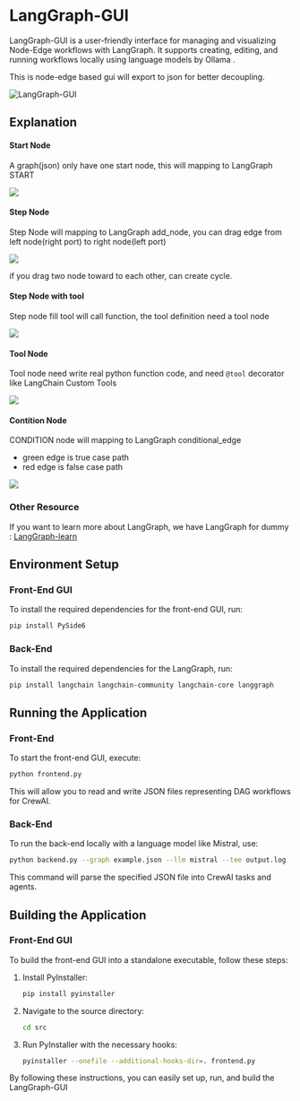 # LangGraph-GUI

LangGraph-GUI is a user-friendly interface for managing and visualizing Node-Edge workflows with LangGraph. It supports creating, editing, and running workflows locally using language models by Ollama .

This is node-edge based gui will export to json for better decoupling.

![LangGraph-GUI](cover.webp)


## Explanation

#### Start Node
A graph(json) only have one start node, this will mapping to LangGraph START

![](images/start.webp)

#### Step Node
Step Node will mapping to LangGraph add_node, you can drag edge from left node(right port) to right node(left port)

![](images/step.webp)

if you drag two node toward to each other, can create cycle.

#### Step Node with tool
Step node fill tool will call function, the tool definition need a tool node

![](images/use_tool.webp)

#### Tool Node
Tool node need write real python function code, and need `@tool` decorator like LangChain Custom Tools

![](images/tool.webp)

#### Contition Node
CONDITION node will mapping to LangGraph conditional_edge

* green edge is true case path
* red edge is false case path

![](images/condition.webp)

### Other Resource
If you want to learn more about LangGraph, we have LangGraph for dummy : [LangGraph-learn](https://github.com/LangGraph-GUI/LangGraph-learn)


## Environment Setup

### Front-End GUI

To install the required dependencies for the front-end GUI, run:
```bash
pip install PySide6
```
### Back-End

To install the required dependencies for the LangGraph, run:
```bash
pip install langchain langchain-community langchain-core langgraph
```


## Running the Application

### Front-End

To start the front-end GUI, execute:
```bash
python frontend.py
```
This will allow you to read and write JSON files representing DAG workflows for CrewAI.

### Back-End

To run the back-end locally with a language model like Mistral, use:
```bash
python backend.py --graph example.json --llm mistral --tee output.log
```
This command will parse the specified JSON file into CrewAI tasks and agents.

## Building the Application

### Front-End GUI

To build the front-end GUI into a standalone executable, follow these steps:

1. Install PyInstaller:
    ```bash
    pip install pyinstaller
    ```

2. Navigate to the source directory:
    ```bash
    cd src
    ```

3. Run PyInstaller with the necessary hooks:
    ```bash
    pyinstaller --onefile --additional-hooks-dir=. frontend.py
    ```

By following these instructions, you can easily set up, run, and build the LangGraph-GUI 
